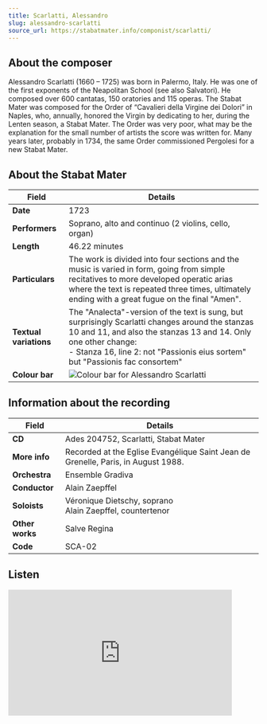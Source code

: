 ```yaml
---
title: Scarlatti, Alessandro
slug: alessandro-scarlatti
source_url: https://stabatmater.info/componist/scarlatti/
---
```

## About the composer

Alessandro Scarlatti (1660 – 1725) was born in Palermo, Italy. He was one of the first exponents of the Neapolitan School (see also Salvatori). He composed over 600 cantatas, 150 oratories and 115 operas. The Stabat Mater was composed for the Order of “Cavalieri della Virgine dei Dolori” in Naples, who, annually, honored the Virgin by dedicating to her, during the Lenten season, a Stabat Mater. The Order was very poor, what may be the explanation for the small number of artists the score was written for. Many years later, probably in 1734, the same Order commissioned Pergolesi for a new Stabat Mater.

## About the Stabat Mater

| Field | Details |
| --- | --- |
| **Date** | 1723 |
| **Performers** | Soprano, alto and continuo (2 violins, cello, organ) |
| **Length** | 46.22 minutes |
| **Particulars** | The work is divided into four sections and the music is varied in form, going from simple recitatives to more developed operatic arias where the text is repeated three times, ultimately ending with a great fugue on the final "Amen". |
| **Textual variations** | The "Analecta"-version of the text is sung, but surprisingly Scarlatti changes around the stanzas 10 and 11, and also the stanzas 13 and 14. Only one other change:<br />- Stanza 16, line 2: not "Passionis eius sortem" but "Passionis fac consortem" |
| **Colour bar** | ![Colour bar for Alessandro Scarlatti](https://stabatmater.info/wp-content/uploads/colorbar/scarlata.gif) |

## Information about the recording

| Field | Details |
| --- | --- |
| **CD** | Ades 204752, Scarlatti, Stabat Mater |
| **More info** | Recorded at the Eglise Evangélique Saint Jean de Grenelle, Paris, in August 1988. |
| **Orchestra** | Ensemble Gradiva |
| **Conductor** | Alain Zaepffel |
| **Soloists** | Véronique Dietschy, soprano<br />Alain Zaepffel, countertenor |
| **Other works** | Salve Regina |
| **Code** | SCA-02 |

## Listen

<iframe allow="accelerometer; autoplay; clipboard-write; encrypted-media; gyroscope; picture-in-picture; web-share" allowfullscreen frameborder="0" height="253" loading="lazy" referrerpolicy="strict-origin-when-cross-origin" src="https://www.youtube.com/embed/eKEp72EcnsM?feature=oembed" title="Stabat Mater - Alessandro Scarlatti" width="450"></iframe>
